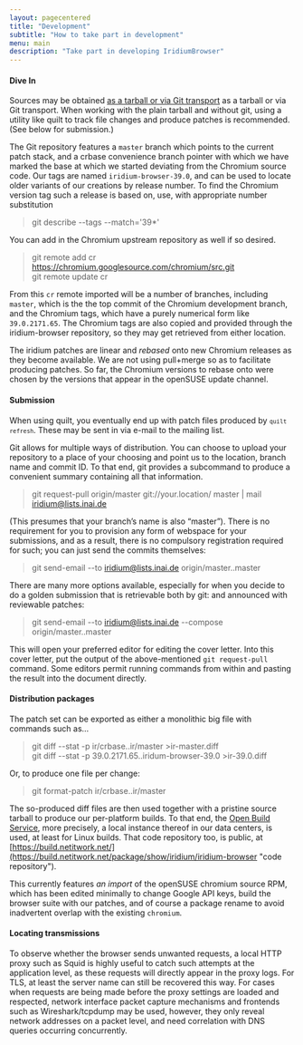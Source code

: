 ```yaml
---
layout: pagecentered
title: "Development"
subtitle: "How to take part in development"
menu: main
description: "Take part in developing IridiumBrowser"
---
```


#### Dive In ####
Sources may be obtained [as a tarball or via Git transport](download.html "download") as a tarball or via Git transport. When working with the plain tarball and without git, using a utility like quilt to track file changes and produce patches is recommended. (See below for submission.)

The Git repository features a <code>master</code> branch which points to the current patch stack, and a crbase convenience branch pointer with which we have marked the base at which we started deviating from the Chromium source code. Our tags are named <code>iridium-browser-39.0</code>, and can be used to locate older variants of our creations by release number. To find the Chromium version tag such a release is based on, use, with appropriate number substitution

> git describe --tags --match='39*'

You can add in the Chromium upstream repository as well if so desired.

> git remote add cr https://chromium.googlesource.com/chromium/src.git  
> git remote update cr

From this <code>cr</code> remote imported will be a number of branches, including <code>master</code>, which is the the top commit of the Chromium development branch, and the Chromium tags, which have a purely numerical form like <code>39.0.2171.65</code>. The Chromium tags are also copied and provided through the iridium-browser repository, so they may get retrieved from either location.

The iridium patches are linear and *rebased* onto new Chromium releases as they become available. We are not using pull+merge so as to facilitate producing patches. So far, the Chromium versions to rebase onto were chosen by the versions that appear in the openSUSE update channel.

#### Submission ####
When using quilt, you eventually end up with patch files produced by <code>`quilt refresh`</code>. These may be sent in via e-mail to the mailing list.

Git allows for multiple ways of distribution. You can choose to upload your repository to a place of your choosing and point us to the location, branch name and commit ID. To that end, git provides a subcommand to produce a convenient summary containing all that information.

> git request-pull origin/master git://your.location/ master \| mail iridium@lists.inai.de

(This presumes that your branch’s name is also “master”). There is no requirement for you to provision any form of webspace for your submissions, and as a result, there is no compulsory registration required for such; you can just send the commits themselves:

> git send-email --to iridium@lists.inai.de origin/master..master

There are many more options available, especially for when you decide to do a golden submission that is retrievable both by git: and announced with reviewable patches:

> git send-email --to iridium@lists.inai.de --compose origin/master..master

This will open your preferred editor for editing the cover letter. Into this cover letter, put the output of the above-mentioned `git request-pull` command. Some editors permit running commands from within and pasting the result into the document directly.

#### Distribution packages ####
The patch set can be exported as either a monolithic big file with commands such as…

> git diff --stat -p ir/crbase..ir/master >ir-master.diff  
> git diff --stat -p 39.0.2171.65..iridum-browser-39.0 >ir-39.0.diff

Or, to produce one file per change:

> git format-patch ir/crbase..ir/master

The so-produced diff files are then used together with a pristine source tarball to produce our per-platform builds. To that end, the [Open Build Service](http://openbuildservice.org/ "Open Build Service"), more precisely, a local instance thereof in our data centers, is used, at least for Linux builds. That code repository too, is public, at [https://build.netitwork.net/](https://build.netitwork.net/package/show/iridium/iridium-browser "code repository").

This currently features *an import* of the openSUSE chromium source RPM, which has been edited minimally to change Google API keys, build the browser suite with our patches, and of course a package rename to avoid inadvertent overlap with the existing <code>chromium</code>.

#### Locating transmissions ####
To observe whether the browser sends unwanted requests, a local HTTP proxy such as Squid is highly useful to catch such attempts at the application level, as these requests will directly appear in the proxy logs. For TLS, at least the server name can still be recovered this way. For cases when requests are being made before the proxy settings are loaded and respected, network interface packet capture mechanisms and frontends such as Wireshark/tcpdump may be used, however, they only reveal network addresses on a packet level, and need correlation with DNS queries occurring concurrently.